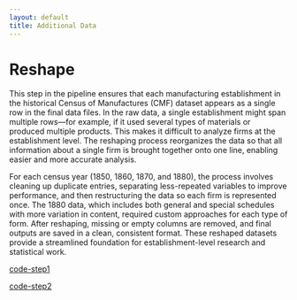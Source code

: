 ```yaml
---
layout: default
title: Additional Data
---
```


Reshape
======================

This step in the pipeline ensures that each manufacturing establishment in the historical Census of Manufactures (CMF) dataset appears as a single row in the final data files. In the raw data, a single establishment might span multiple rows—for example, if it used several types of materials or produced multiple products. This makes it difficult to analyze firms at the establishment level. The reshaping process reorganizes the data so that all information about a single firm is brought together onto one line, enabling easier and more accurate analysis.

For each census year (1850, 1860, 1870, and 1880), the process involves cleaning up duplicate entries, separating less-repeated variables to improve performance, and then restructuring the data so each firm is represented once. The 1880 data, which includes both general and special schedules with more variation in content, required custom approaches for each type of form. After reshaping, missing or empty columns are removed, and final outputs are saved in a clean, consistent format. These reshaped datasets provide a streamlined foundation for establishment-level research and statistical work.

[code-step1](https://dl.dropboxusercontent.com/scl/fi/ab9ls2qjrltr1bc4armfz/reshape1860-1870.do?rlkey=c39gr5ldnf3i1z4c6ztuvta21&dl=0)

[code-step2](https://dl.dropboxusercontent.com/scl/fi/hfxbqh8oruu4trybajm1x/reshape1880.do?rlkey=01qsyqklggn8gg1m3ujfxhx8e&dl=0)


